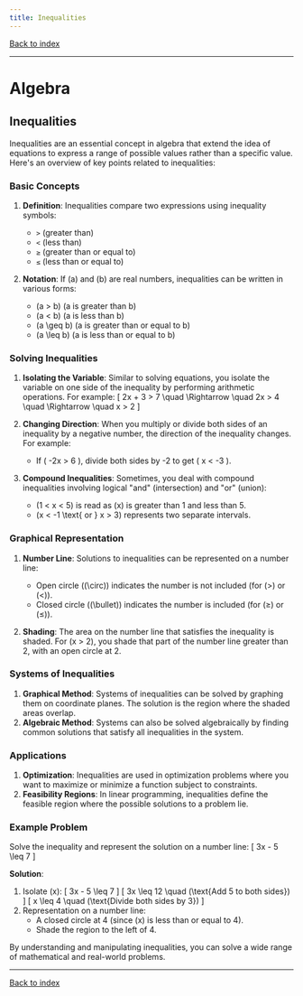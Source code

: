 ```yaml
---
title: Inequalities
---
```


[Back to index](index.html)

---
# Algebra
## Inequalities

Inequalities are an essential concept in algebra that extend the idea of equations to express a range of possible values rather than a specific value. Here's an overview of key points related to inequalities:

### Basic Concepts

1. **Definition**: Inequalities compare two expressions using inequality symbols:
   - `>` (greater than)
   - `<` (less than)
   - `≥` (greater than or equal to)
   - `≤` (less than or equal to)

2. **Notation**: If \(a\) and \(b\) are real numbers, inequalities can be written in various forms:
   - \(a > b\) (a is greater than b)
   - \(a < b\) (a is less than b)
   - \(a \geq b\) (a is greater than or equal to b)
   - \(a \leq b\) (a is less than or equal to b)

### Solving Inequalities

1. **Isolating the Variable**: Similar to solving equations, you isolate the variable on one side of the inequality by performing arithmetic operations. For example:
   \[
   2x + 3 > 7 \quad \Rightarrow \quad 2x > 4 \quad \Rightarrow \quad x > 2
   \]

2. **Changing Direction**: When you multiply or divide both sides of an inequality by a negative number, the direction of the inequality changes. For example:
   - If \( -2x > 6 \), divide both sides by -2 to get \( x < -3 \).

3. **Compound Inequalities**: Sometimes, you deal with compound inequalities involving logical "and" (intersection) and "or" (union):
   - \(1 < x < 5\) is read as \(x\) is greater than 1 and less than 5.
   - \(x < -1 \text{ or } x > 3\) represents two separate intervals.

### Graphical Representation

1. **Number Line**: Solutions to inequalities can be represented on a number line:
   - Open circle \((\circ)\) indicates the number is not included (for \(>\) or \(<\)).
   - Closed circle \((\bullet)\) indicates the number is included (for \(≥\) or \(≤\)).

2. **Shading**: The area on the number line that satisfies the inequality is shaded. For \(x > 2\), you shade that part of the number line greater than 2, with an open circle at 2.

### Systems of Inequalities

1. **Graphical Method**: Systems of inequalities can be solved by graphing them on coordinate planes. The solution is the region where the shaded areas overlap.
2. **Algebraic Method**: Systems can also be solved algebraically by finding common solutions that satisfy all inequalities in the system.

### Applications

1. **Optimization**: Inequalities are used in optimization problems where you want to maximize or minimize a function subject to constraints.
2. **Feasibility Regions**: In linear programming, inequalities define the feasible region where the possible solutions to a problem lie.

### Example Problem

Solve the inequality and represent the solution on a number line:
\[ 3x - 5 \leq 7 \]

**Solution**:
1. Isolate \(x\):
   \[
   3x - 5 \leq 7
   \]
   \[
   3x \leq 12 \quad (\text{Add 5 to both sides})
   \]
   \[
   x \leq 4 \quad (\text{Divide both sides by 3})
   \]
2. Representation on a number line:
   - A closed circle at 4 (since \(x\) is less than or equal to 4).
   - Shade the region to the left of 4.

By understanding and manipulating inequalities, you can solve a wide range of mathematical and real-world problems.

---
[Back to index](index.html)
